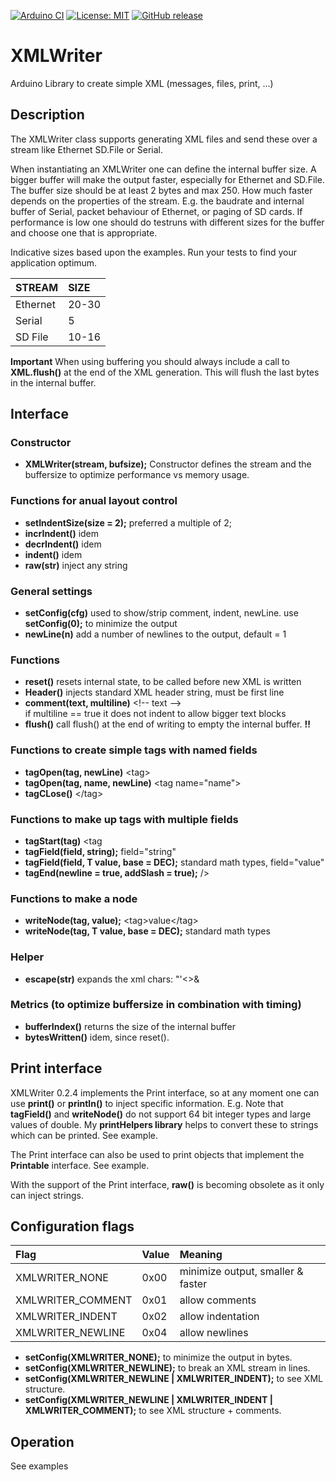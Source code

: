 
[![Arduino CI](https://github.com/RobTillaart/XMLWriter/workflows/Arduino%20CI/badge.svg)](https://github.com/marketplace/actions/arduino_ci)
[![License: MIT](https://img.shields.io/badge/license-MIT-green.svg)](https://github.com/RobTillaart/XMLWriter/blob/master/LICENSE)
[![GitHub release](https://img.shields.io/github/release/RobTillaart/XMLWriter.svg?maxAge=3600)](https://github.com/RobTillaart/XMLWriter/releases)


# XMLWriter

Arduino Library to create simple XML (messages, files, print, ...)

## Description

The XMLWriter class supports generating XML files and send these over a stream
like Ethernet SD.File or Serial.

When instantiating an XMLWriter one can define the internal buffer size.
A bigger buffer will make the output faster, especially for Ethernet and SD.File.
The buffer size should be at least 2 bytes and max 250.
How much faster depends on the properties of the stream.
E.g. the baudrate and internal buffer of Serial, packet behaviour of Ethernet,
or paging of SD cards.
If performance is low one should do testruns with different sizes for the buffer 
and choose one that is appropriate.

Indicative sizes based upon the examples.
Run your tests to find your application optimum.

| STREAM   |    SIZE    |
|:------------|:----------|
| Ethernet | 20-30 |
| Serial   |  5 |
| SD File  |  10-16 |

**Important** When using buffering you should always include a call to **XML.flush()** 
at the end of the XML generation. This will flush the last bytes in the internal buffer.


## Interface

### Constructor

- **XMLWriter(stream, bufsize);** Constructor defines the stream and the buffersize
to optimize performance vs memory usage.


### Functions for anual layout control

- **setIndentSize(size = 2);**  preferred a multiple of 2;
- **incrIndent()** idem
- **decrIndent()** idem
- **indent()** idem
- **raw(str)** inject any string


### General settings

- **setConfig(cfg)** used to show/strip comment, indent, newLine. 
use **setConfig(0);** to minimize the output
- **newLine(n)** add a number of newlines to the output, default = 1


### Functions

- **reset()** resets internal state, to be called before new XML is written
- **Header()** injects standard XML header string, must be first line
- **comment(text, multiline)** \<!-- text --\>  
if multiline == true it does not indent to allow bigger text blocks
- **flush()** call flush() at the end of writing to empty the internal buffer. **!!**


### Functions to create simple tags with named fields

- **tagOpen(tag, newLine)** \<tag\>
- **tagOpen(tag, name, newLine)** \<tag name="name"\>
- **tagCLose()** \</tag\>


### Functions to make up tags with multiple fields

- **tagStart(tag)**  \<tag 
- **tagField(field, string);**  field="string"
- **tagField(field, T value, base = DEC);** standard math types,  field="value"
- **tagEnd(newline = true, addSlash = true);**  /\>

### Functions to make a node

- **writeNode(tag, value);** \<tag\>value\</tag\>
- **writeNode(tag, T value, base = DEC);** standard math types

### Helper 

- **escape(str)** expands the xml chars: \"\'\<\>\&

### Metrics (to optimize buffersize in combination with timing)

- **bufferIndex()** returns the size of the internal buffer
- **bytesWritten()** idem, since reset().


## Print interface

XMLWriter 0.2.4 implements the Print interface, so at any moment one can use 
**print()** or **println()** to inject specific information. 
E.g. Note that **tagField()** and **writeNode()** do not support 64 bit integer
types and large values of double. 
My **printHelpers library** helps to convert these to strings which can be printed.
See example.

The Print interface can also be used to print objects that 
implement the **Printable** interface. See example.

With the support of the Print interface, **raw()** is becoming obsolete as it only
can inject strings.

## Configuration flags

| Flag | Value | Meaning |
|:----|:----|:----|
|XMLWRITER_NONE    | 0x00 | minimize output, smaller & faster |
|XMLWRITER_COMMENT | 0x01 | allow comments |
|XMLWRITER_INDENT  | 0x02 | allow indentation |
|XMLWRITER_NEWLINE | 0x04 | allow newlines |

- **setConfig(XMLWRITER_NONE);** to minimize the output in bytes.
- **setConfig(XMLWRITER_NEWLINE);** to break an XML stream in lines.
- **setConfig(XMLWRITER_NEWLINE | XMLWRITER_INDENT);** to see XML structure.
- **setConfig(XMLWRITER_NEWLINE | XMLWRITER_INDENT | XMLWRITER_COMMENT);** to see XML structure + comments.

## Operation

See examples

